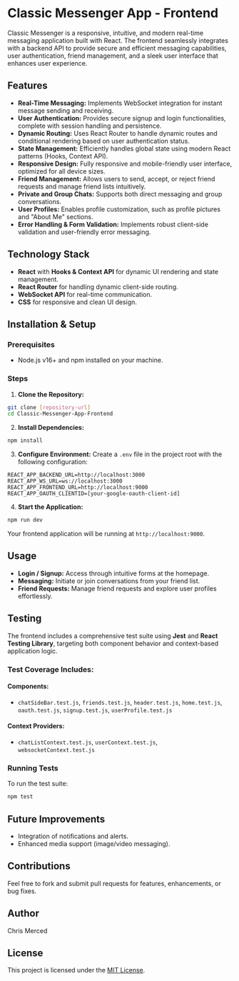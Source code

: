 # Classic Messenger App - Frontend

Classic Messenger is a responsive, intuitive, and modern real-time messaging application built with React. The frontend seamlessly integrates with a backend API to provide secure and efficient messaging capabilities, user authentication, friend management, and a sleek user interface that enhances user experience.

## Features

* **Real-Time Messaging:** Implements WebSocket integration for instant message sending and receiving.
* **User Authentication:** Provides secure signup and login functionalities, complete with session handling and persistence.
* **Dynamic Routing:** Uses React Router to handle dynamic routes and conditional rendering based on user authentication status.
* **State Management:** Efficiently handles global state using modern React patterns (Hooks, Context API).
* **Responsive Design:** Fully responsive and mobile-friendly user interface, optimized for all device sizes.
* **Friend Management:** Allows users to send, accept, or reject friend requests and manage friend lists intuitively.
* **Private and Group Chats:** Supports both direct messaging and group conversations.
* **User Profiles:** Enables profile customization, such as profile pictures and "About Me" sections.
* **Error Handling & Form Validation:** Implements robust client-side validation and user-friendly error messaging.

## Technology Stack

* **React** with **Hooks & Context API** for dynamic UI rendering and state management.
* **React Router** for handling dynamic client-side routing.
* **WebSocket API** for real-time communication.
* **CSS** for responsive and clean UI design.

## Installation & Setup

### Prerequisites

* Node.js v16+ and npm installed on your machine.

### Steps

1. **Clone the Repository:**

```bash
git clone [repository-url]
cd Classic-Messenger-App-Frontend
```

2. **Install Dependencies:**

```bash
npm install
```

3. **Configure Environment:** Create a `.env` file in the project root with the following configuration:

```env
REACT_APP_BACKEND_URL=http://localhost:3000
REACT_APP_WS_URL=ws://localhost:3000
REACT_APP_FRONTEND_URL=http://localhost:9000
REACT_APP_OAUTH_CLIENTID=[your-google-oauth-client-id]
```

4. **Start the Application:**

```bash
npm run dev
```

Your frontend application will be running at `http://localhost:9000`.

## Usage

* **Login / Signup:** Access through intuitive forms at the homepage.
* **Messaging:** Initiate or join conversations from your friend list.
* **Friend Requests:** Manage friend requests and explore user profiles effortlessly.

## Testing

The frontend includes a comprehensive test suite using **Jest** and  **React Testing Library**, targeting both component behavior and context-based application logic.

### Test Coverage Includes:
#### Components:
- `chatSideBar.test.js`, `friends.test.js`, `header.test.js`, `home.test.js`, `oauth.test.js`, `signup.test.js`, `userProfile.test.js`

#### Context Providers:
- `chatListContext.test.js`, `userContext.test.js`, `websocketContext.test.js`

### Running Tests

To run the test suite:

```bash
npm test
```

## Future Improvements

* Integration of notifications and alerts.
* Enhanced media support (image/video messaging).

## Contributions

Feel free to fork and submit pull requests for features, enhancements, or bug fixes.

## Author

Chris Merced

## License

This project is licensed under the [MIT License](https://opensource.org/licenses/MIT).
